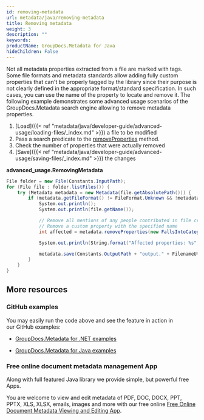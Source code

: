 ```yaml
---
id: removing-metadata
url: metadata/java/removing-metadata
title: Removing metadata
weight: 3
description: ""
keywords: 
productName: GroupDocs.Metadata for Java
hideChildren: False
---
```

Not all metadata properties extracted from a file are marked with tags. Some file formats and metadata standards allow adding fully custom properties that can't be properly tagged by the library since their purpose is not clearly defined in the appropriate format/standard specification. In such cases, you can use the name of the property to locate and remove it. The following example demonstrates some advanced usage scenarios of the GroupDocs.Metadata search engine allowing to remove metadata properties.

1.  [Load]({{< ref "metadata/java/developer-guide/advanced-usage/loading-files/_index.md" >}}) a file to be modified
2.  Pass a search predicate to the [removeProperties](https://reference.groupdocs.com/metadata/java/com.groupdocs.metadata/Metadata#removeProperties(com.groupdocs.metadata.search.Specification)) method.
3.  Check the number of properties that were actually removed
4.  [Save]({{< ref "metadata/java/developer-guide/advanced-usage/saving-files/_index.md" >}}) the changes

**advanced\_usage.RemovingMetadata**

```csharp
File folder = new File(Constants.InputPath);
for (File file : folder.listFiles()) {
    try (Metadata metadata = new Metadata(file.getAbsolutePath())) {
        if (metadata.getFileFormat() != FileFormat.Unknown && !metadata.getDocumentInfo().isEncrypted()) {
            System.out.println();
            System.out.println(file.getName());

            // Remove all mentions of any people contributed in file creation
            // Remove a custom property with the specified name
            int affected = metadata.removeProperties(new FallsIntoCategorySpecification(Tags.getPerson()).or(new WithNameSpecification("CustomProperty")));

            System.out.println(String.format("Affected properties: %s", affected));

            metadata.save(Constants.OutputPath + "output." + FilenameUtils.getExtension(file.getName()));
        }
    }
}
```

## More resources

### GitHub examples

You may easily run the code above and see the feature in action in our GitHub examples:

*   [GroupDocs.Metadata for .NET examples](https://github.com/groupdocs-metadata/GroupDocs.Metadata-for-.NET)
    
*   [GroupDocs.Metadata for Java examples](https://github.com/groupdocs-metadata/GroupDocs.Metadata-for-Java)
    

### Free online document metadata management App

Along with full featured Java library we provide simple, but powerful free Apps.

You are welcome to view and edit metadata of PDF, DOC, DOCX, PPT, PPTX, XLS, XLSX, emails, images and more with our free online [Free Online Document Metadata Viewing and Editing App](https://products.groupdocs.app/metadata).
